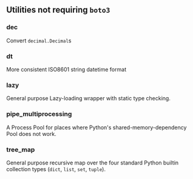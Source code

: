 ## Utilities not requiring `boto3`

### dec

Convert `decimal.Decimal`s

### dt

More consistent ISO8601 string datetime format

### lazy

General purpose Lazy-loading wrapper with static type checking.

### pipe_multiprocessing

A Process Pool for places where Python's shared-memory-dependency Pool
does not work.

### tree_map

General purpose recursive map over the four standard Python builtin
collection types (`dict`, `list`, `set`, `tuple`).
